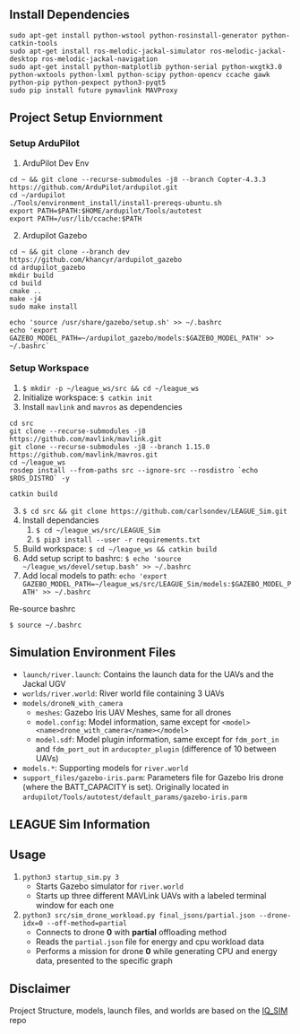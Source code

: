 ## Install Dependencies

```
sudo apt-get install python-wstool python-rosinstall-generator python-catkin-tools
sudo apt-get install ros-melodic-jackal-simulator ros-melodic-jackal-desktop ros-melodic-jackal-navigation
sudo apt-get install python-matplotlib python-serial python-wxgtk3.0 python-wxtools python-lxml python-scipy python-opencv ccache gawk python-pip python-pexpect python3-pyqt5
sudo pip install future pymavlink MAVProxy
```

##  Project Setup Enviornment

### Setup ArduPilot
1. ArduPilot Dev Env
```
cd ~ && git clone --recurse-submodules -j8 --branch Copter-4.3.3 https://github.com/ArduPilot/ardupilot.git
cd ~/ardupilot
./Tools/environment_install/install-prereqs-ubuntu.sh
export PATH=$PATH:$HOME/ardupilot/Tools/autotest
export PATH=/usr/lib/ccache:$PATH
```

2. Ardupilot Gazebo
```
cd ~ && git clone --branch dev https://github.com/khancyr/ardupilot_gazebo
cd ardupilot_gazebo
mkdir build
cd build
cmake ..
make -j4
sudo make install

echo 'source /usr/share/gazebo/setup.sh' >> ~/.bashrc
echo 'export GAZEBO_MODEL_PATH=~/ardupilot_gazebo/models:$GAZEBO_MODEL_PATH' >> ~/.bashrc`
```

### Setup Workspace
1. `$ mkdir -p ~/league_ws/src && cd ~/league_ws`
2. Initialize workspace: `$ catkin init`
2. Install `mavlink` and `mavros` as dependencies
```
cd src
git clone --recurse-submodules -j8 https://github.com/mavlink/mavlink.git
git clone --recurse-submodules -j8 --branch 1.15.0 https://github.com/mavlink/mavros.git
cd ~/league_ws
rosdep install --from-paths src --ignore-src --rosdistro `echo $ROS_DISTRO` -y

catkin build
```
3. `$ cd src && git clone https://github.com/carlsondev/LEAGUE_Sim.git`
4. Install dependancies
    1. `$ cd ~/league_ws/src/LEAGUE_Sim`
    2. `$ pip3 install --user -r requirements.txt`
5. Build workspace: `$ cd ~/league_ws && catkin build`
6. Add setup script to bashrc: `$ echo 'source ~/league_ws/devel/setup.bash' >> ~/.bashrc`
7. Add local models to path: `echo 'export GAZEBO_MODEL_PATH=~/league_ws/src/LEAGUE_Sim/models:$GAZEBO_MODEL_PATH' >> ~/.bashrc`


Re-source bashrc
```
$ source ~/.bashrc
```

## Simulation Environment Files

* `launch/river.launch`: Contains the launch data for the UAVs and the Jackal UGV
* `worlds/river.world`: River world file containing 3 UAVs 
* `models/droneN_with_camera`
    - `meshes`: Gazebo Iris UAV Meshes, same for all drones
    - `model.config`: Model information, same except for `<model><name>drone_with_camera</name></model>`
    - `model.sdf`: Model plugin information, same except for `fdm_port_in` and `fdm_port_out` in `arducopter_plugin` (difference of 10 between UAVs)
* `models.*`: Supporting models for `river.world`
* `support_files/gazebo-iris.parm`: Parameters file for Gazebo Iris drone (where the BATT_CAPACITY is set). Originally located in `ardupilot/Tools/autotest/default_params/gazebo-iris.parm`


## LEAGUE Sim Information

## Usage

1. `python3 startup_sim.py 3`
    - Starts Gazebo simulator for `river.world`
    - Starts up three different MAVLink UAVs with a labeled terminal window for each one
2. `python3 src/sim_drone_workload.py final_jsons/partial.json --drone-idx=0 --off-method=partial`
    - Connects to drone **0** with **partial** offloading method
    - Reads the `partial.json` file for energy and cpu workload data
    - Performs a mission for drone **0** while generating CPU and energy data, presented to the specific graph


## Disclaimer

Project Structure, models, launch files, and worlds are based on the [IQ_SIM](https://github.com/Intelligent-Quads/iq_sim.git) repo
